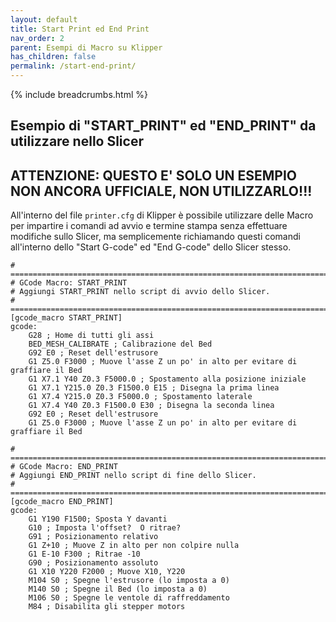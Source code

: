 ```yaml
---
layout: default
title: Start Print ed End Print
nav_order: 2
parent: Esempi di Macro su Klipper
has_children: false
permalink: /start-end-print/
---
```


{% include breadcrumbs.html %}

## Esempio di "START_PRINT" ed "END_PRINT" da utilizzare nello Slicer

## ATTENZIONE: QUESTO E' SOLO UN ESEMPIO NON ANCORA UFFICIALE, NON UTILIZZARLO!!!

All'interno del file `printer.cfg` di Klipper è possibile utilizzare delle Macro per impartire i comandi ad avvio e termine stampa senza effettuare modifiche sullo Slicer, ma semplicemente richiamando questi comandi all'interno dello "Start G-code" ed "End G-code" dello Slicer stesso.

```
# ================================================================================
# GCode Macro: START_PRINT
# Aggiungi START_PRINT nello script di avvio dello Slicer. 
# ================================================================================
[gcode_macro START_PRINT]
gcode:
    G28 ; Home di tutti gli assi    
    BED_MESH_CALIBRATE ; Calibrazione del Bed
    G92 E0 ; Reset dell'estrusore
    G1 Z5.0 F3000 ; Muove l'asse Z un po' in alto per evitare di graffiare il Bed
    G1 X7.1 Y40 Z0.3 F5000.0 ; Spostamento alla posizione iniziale
    G1 X7.1 Y215.0 Z0.3 F1500.0 E15 ; Disegna la prima linea
    G1 X7.4 Y215.0 Z0.3 F5000.0 ; Spostamento laterale
    G1 X7.4 Y40 Z0.3 F1500.0 E30 ; Disegna la seconda linea
    G92 E0 ; Reset dell'estrusore
    G1 Z5.0 F3000 ; Muove l'asse Z un po' in alto per evitare di graffiare il Bed

# ================================================================================
# GCode Macro: END_PRINT
# Aggiungi END_PRINT nello script di fine dello Slicer. 
# ================================================================================
[gcode_macro END_PRINT]
gcode:
    G1 Y190 F1500; Sposta Y davanti
    G10 ; Imposta l'offset?  O ritrae?
    G91 ; Posizionamento relativo
    G1 Z+10 ; Muove Z in alto per non colpire nulla
    G1 E-10 F300 ; Ritrae -10
    G90 ; Posizionamento assoluto
    G1 X10 Y220 F2000 ; Muove X10, Y220
    M104 S0 ; Spegne l'estrusore (lo imposta a 0)
    M140 S0 ; Spegne il Bed (lo imposta a 0)
    M106 S0 ; Spegne le ventole di raffreddamento
    M84 ; Disabilita gli stepper motors
```
